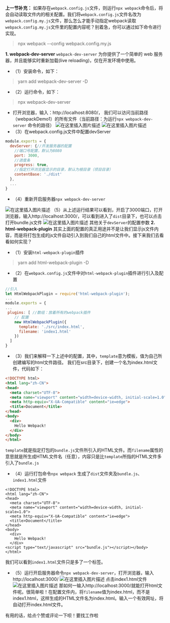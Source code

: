 **上一节补充：**
如果存在`webpack.config.js`文件，则运行`npx webpack`命令后，将会自动读取文件内的相关配置。我们将`webpack.config.js`文件名改为`webpack.config.my.js`文件，那么怎么才能手动指定webpack读取`webpack.config.my.js`文件里的配置内容呢？别着急，你可以通过如下命令进行实现。

> npx webpack --config webpack.config.my.js

**1. webpack-dev-server**
`webpack-dev-server` 为你提供了一个简单的 web 服务器，并且能够实时重新加载(live reloading)，仅在开发环境中使用。

* （1）安装命令，如下：

> yarn add webpack-dev-server -D

* （2）运行命令，如下：

> npx webpack-dev-server 

* 打开浏览器，输入：http://localhost:8080/， 我们可以访问当前路径（webpackDemo1）的所有文件（当前路径：为运行`npx webpack-dev-server` 命令的路径）
![在这里插入图片描述](https://img-blog.csdnimg.cn/20190306162623799.png)
![在这里插入图片描述](https://img-blog.csdnimg.cn/20190306162908262.png?x-oss-process=image/watermark,type_ZmFuZ3poZW5naGVpdGk,shadow_10,text_aHR0cHM6Ly9ibG9nLmNzZG4ubmV0L2EyMDEzMTI2Mzcw,size_16,color_FFFFFF,t_70)
* （3）在webpack.config.js文件中配置devServer

```javascript
module.exports = {
  devServer: {//开发服务器的配置
    //端口号配置，默认为8080
    port: 3000,
    //进度条
    progress: true,
    //指定打开浏览器显示的目录，默认为根目录（项目目录）
    contentBase: './dist'
  },
  ...
}
```
* （4）重新开启服务器`npx webpack-dev-server`

![在这里插入图片描述](https://img-blog.csdnimg.cn/20190306164546921.png?x-oss-process=image/watermark,type_ZmFuZ3poZW5naGVpdGk,shadow_10,text_aHR0cHM6Ly9ibG9nLmNzZG4ubmV0L2EyMDEzMTI2Mzcw,size_16,color_FFFFFF,t_70)
（5）从上述运行结果可以看到，开启了3000端口，打开浏览器，输入http://localhost:3000/，可以看到进入了`dist`目录下，也可以点击打开bundle.js文件
![在这里插入图片描述](https://img-blog.csdnimg.cn/20190306164857182.png)
其他关于`devServer`的配置参数
**2. html-webpack-plugin**
其实上面的配置的真正用途并不是让我们显示js文件内容，而是将打包生成的js文件自动引入到我们自己的html文件中。接下来我们去看看如何实现？
* （1）安装`html-webpack-plugin`插件

> yarn add html-webpack-plugin -D

* （2）在`webpack.config.js`文件中对`html-webpack-plugin`插件进行引入及配置

```js
//引入
let HtmlWebpackPlugin = require('html-webpack-plugin');
...
module.exports = {
...
 plugins: [ //数组：放着所有的webpack插件
 	// 配置
    new HtmlWebpackPlugin({
      template: './src/index.html',
      filename: 'index1.html'
    })
  ]
}
```
* （3）我们来解释一下上述中的配置，其中，`template`意为模板，值为自己所创建编写的html文件路径。
我们在src目录下，创建一个名为index.html文件，代码如下：

```html
<!DOCTYPE html>
<html lang="zh-CN">
<head>
  <meta charset="UTF-8">
  <meta name="viewport" content="width=device-width, initial-scale=1.0">
  <meta http-equiv="X-UA-Compatible" content="ie=edge">
  <title>Document</title>
</head>
<body>
  <div>
    Hello Webpack!
  </div>
</body>
</html>
```
`template`就是指定打包的`bundle.js`文件所引入的HTML文件。而`filename`属性的意思就是所生成HTML文件名（任意），内容只是比`template`所指的HTML文件多引入了`bundle.js`
* （4）运行打包命令`npx webpack`
生成了`dist`文件夹及`bundle.js`、`index1.html`文件

```
<!DOCTYPE html>
<html lang="zh-CN">
<head>
  <meta charset="UTF-8">
  <meta name="viewport" content="width=device-width, initial-scale=1.0">
  <meta http-equiv="X-UA-Compatible" content="ie=edge">
  <title>Document</title>
</head>
<body>
  <div>
    Hello Webpack!
  </div>
<script type="text/javascript" src="bundle.js"></script></body>
</html>
```
我们可以看到`index1.html`文件只是多了一个<script type="text/javascript" src="bundle.js"></script>标签。
* （5）运行开启服务器命令`npx webpack-dev-server`，打开浏览器，输入http://localhost:3000/
![在这里插入图片描述](https://img-blog.csdnimg.cn/20190306185207900.png)
点击index1.html文件
![在这里插入图片描述](https://img-blog.csdnimg.cn/20190306185338892.png?x-oss-process=image/watermark,type_ZmFuZ3poZW5naGVpdGk,shadow_10,text_aHR0cHM6Ly9ibG9nLmNzZG4ubmV0L2EyMDEzMTI2Mzcw,size_16,color_FFFFFF,t_70)
那如何一输入http://localhost:3000/就能打开html文件呢。很简单啦！在配置文件内，将`filename`值为index.html，而不是index1.html，这样生成的HTML文件名为index.html。输入一个有效网址，将自动打开index.html文件。

有用的话，给点个赞或评论一下呗！要找工作啦
